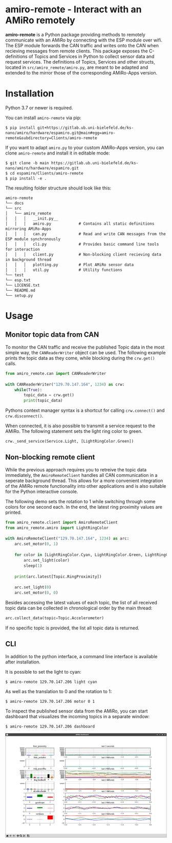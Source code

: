 # amiro-remote - Interact with an AMiRo remotely

**amiro-remote** is a Python package providing methods to remotely communicate with an AMiRo by connecting with the ESP module over wifi. The ESP module forwards the CAN traffic and writes onto the CAN when recieving messages from remote clients. This package exposes the C-definitions of Topics and Services in Python to collect sensor data and request services. The definitions of Topics, Services and other structs, located in `src/amiro_remote/amiro.py`, are meant to be adapted and extended to the mirror those of the corresponding AMiRo-Apps version.

# Installation

Python 3.7 or newer is required.

You can install `amiro-remote` via pip:

```
$ pip install git+https://gitlab.ub.uni-bielefeld.de/ks-nano/amiro/hardware/espamiro.git@main#egg=amiro-remote&subdirectory=Clients/amiro-remote
```

If you want to adapt `amiro.py` to your custom AMiRo-Apps version, you can clone `amiro-remote` and install it in editable mode:

```console
$ git clone -b main https://gitlab.ub.uni-bielefeld.de/ks-nano/amiro/hardware/espamiro.git
$ cd espamiro/Clients/amiro-remote
$ pip install -e .
```

The resulting folder structure should look like this: 
```
amiro-remote
└── docs
└── src
│   └── amiro_remote            
│   │   │   __init.py__         
│   │   │   amiro.py            # Contains all static definitions mirroring AMiRo-Apps
│   │   │   can.py              # Read and write CAN messages from the ESP module synchronously
│   │   │   cli.py              # Provides basic command line tools for interaction
│   │   │   client.py           # Non-blocking client recieving data in background thread
│   │   │   plotting.py         # Plot AMiRo sensor data
│   │   │   util.py             # Utility functions
└── test
└── esp.txt
└── LICENSE.txt
└── README.md
└── setup.py
```

# Usage 

## Monitor topic data from CAN

To monitor the CAN traffic and receive the published Topic data in the most simple way, the `CANReaderWriter` object can be used. The following example prints the topic data as they come, while blocking during the `crw.get()` calls. 
```python
from amiro_remote.can import CANReaderWriter

with CANReaderWriter("129.70.147.164", 1234) as crw:
    while(True):
        topic_data = crw.get()
        print(topic_data)
```
Pythons context manager syntax is a shortcut for calling `crw.connect()` and `crw.disconnect()`.

When connected, it is also possible to transmit a service request to the AMiRo. The following statement sets the light ring color to green.
```python
crw._send_service(Service.Light, [LightRingColor.Green])
```

## Non-blocking remote client

While the previous approach requires you to retreive the topic data immediately, the `AmiroRemoteClient` handles all CAN communication in a seperate background thread. This allows for a more convenient integration of the AMiRo remote functionality into other applications and is also suitable for the Python interactive console. 

The following demo sets the rotation to 1 while switching through some colors for one second each. In the end, the latest ring proximity values are printed.
```python
from amiro_remote.client import AmiroRemoteClient
from amiro_remote.amiro import LightRingColor

with AmiroRemoteClient("129.70.147.164", 1234) as arc:
    arc.set_motor(0, 1)

    for color in [LightRingColor.Cyan, LightRingColor.Green, LightRingColor.Red]:
        arc.set_light(color)
        sleep(1)
    
    print(arc.latest[Topic.RingProximity])

    arc.set_light(0)
    arc.set_motor(0, 0)
```

Besides accessing the latest values of each topic, the list of all received topic data can be collected in chronological order by the main thread:
```python
arc.collect_data(topic=Topic.Accelerometer)
```
If no specific topic is provided, the list all topic data is returned.

## CLI

In addition to the python interface, a command line interface is available after installation. 

It is possible to set the light to cyan:
```console
$ amiro-remote 129.70.147.206 light cyan
```

As well as the translation to 0 and the rotation to 1:
```console
$ amiro-remote 129.70.147.206 motor 0 1
```

To inspect the published sensor data from the AMiRo, you can start dashboard that visualizes the incoming topics in a separate window:
```console
$ amiro-remote 129.70.147.206 dashboard
```
![](res/dashboard.png)